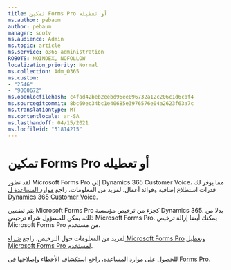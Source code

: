 ```yaml
---
title: تمكين Forms Pro أو تعطيله
ms.author: pebaum
author: pebaum
manager: scotv
ms.audience: Admin
ms.topic: article
ms.service: o365-administration
ROBOTS: NOINDEX, NOFOLLOW
localization_priority: Normal
ms.collection: Adm_O365
ms.custom:
- "2546"
- "9000672"
ms.openlocfilehash: c4fad42beb2eebd96ee096732a12c206c1d6cbf4
ms.sourcegitcommit: 8bc60ec34bc1e40685e3976576e04a2623f63a7c
ms.translationtype: MT
ms.contentlocale: ar-SA
ms.lasthandoff: 04/15/2021
ms.locfileid: "51814215"
---
```

# <a name="enable-or-disable-forms-pro"></a>تمكين Forms Pro أو تعطيله

لقد تطور Microsoft Forms Pro إلى Dynamics 365 Customer Voice، مما يوفر لك قدرات استطلاع إضافية وفوائد أعمال. لمزيد من المعلومات، راجع [موارد المساعدة ل Dynamics 365 Customer Voice](https://go.microsoft.com/fwlink/p/?linkid=2128357).  

يتم تضمين Microsoft Forms Pro كجزء من ترخيص مؤسسة Dynamics 365. بدلا من ذلك، يمكن للمسؤول شراء ترخيص Microsoft Forms Pro. يمكنك أيضا إزالة ترخيص Microsoft Forms Pro من مستخدم.  

لمزيد من المعلومات حول الترخيص، راجع [شراء Microsoft Forms Pro](https://docs.microsoft.com/forms-pro/purchase#purchase-microsoft-forms-pro-for-users-in-a-dynamics-365-tenant) [وتعطيل Microsoft Forms Pro لمستخدم](https://docs.microsoft.com/forms-pro/purchase#disable-microsoft-forms-pro-for-a-user-1).
  
للحصول على موارد المساعدة، راجع استكشاف الأخطاء وإصلاحها [في Forms Pro](https://docs.microsoft.com/forms-pro/troubleshoot).